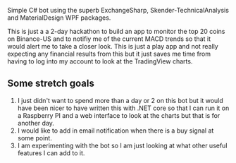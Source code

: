 Simple C# bot using the superb ExchangeSharp, Skender-TechnicalAnalysis and MaterialDesign WPF packages.

This is just a a 2-day hackathon to build an app to monitor the top 20 coins on Binance-US and to notifiy me of the current MACD trends so that it would alert me to take a closer look.  This is just a play app and not really expecting any financial results from this but it just saves me time from having to log into my account to look at the TradingView charts.

## Some stretch goals
1. I just didn't want to spend more than a day or 2 on this bot but it would have been nicer to have written this with .NET core so that I can run it on a Raspberry PI and a web interface to look at the charts but that is for another day.
2. I would like to add in email notification when there is a buy signal at some point.
3. I am experimenting with the bot so I am just looking at what other useful features I can add to it. 
